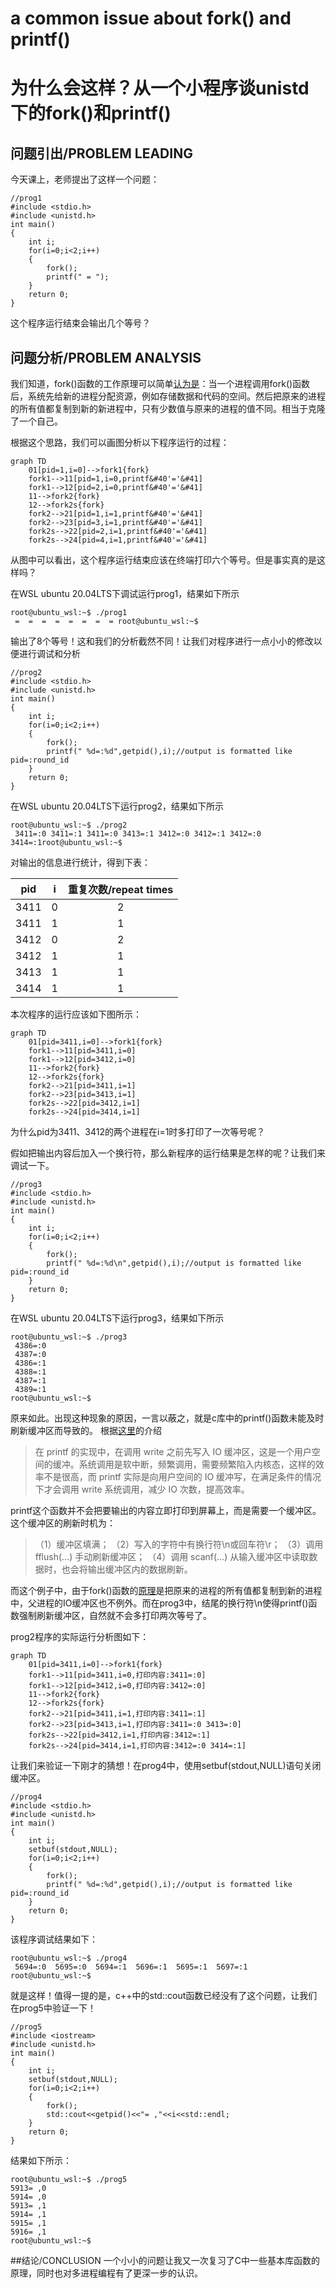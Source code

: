 # a common issue about fork() and printf()
# 为什么会这样？从一个小程序谈unistd下的fork()和printf()

## 问题引出/PROBLEM LEADING
今天课上，老师提出了这样一个问题：

```
//prog1
#include <stdio.h>
#include <unistd.h>
int main()
{
    int i;
    for(i=0;i<2;i++)
    {
        fork();
        printf(" = ");
    }
    return 0;
}
```

这个程序运行结束会输出几个等号？

## 问题分析/PROBLEM ANALYSIS
我们知道，fork()函数的工作原理可以简单[认为是](https://www.cnblogs.com/bastard/archive/2012/08/31/2664896.html)：当一个进程调用fork()函数后，系统先给新的进程分配资源，例如存储数据和代码的空间。然后把原来的进程的所有值都复制到新的新进程中，只有少数值与原来的进程的值不同。相当于克隆了一个自己。

根据这个思路，我们可以画图分析以下程序运行的过程：
```mermaid
graph TD
    01[pid=1,i=0]-->fork1{fork}
    fork1-->11[pid=1,i=0,printf&#40'='&#41]
    fork1-->12[pid=2,i=0,printf&#40'='&#41]
    11-->fork2{fork}
    12-->fork2s{fork}
    fork2-->21[pid=1,i=1,printf&#40'='&#41]
    fork2-->23[pid=3,i=1,printf&#40'='&#41]
    fork2s-->22[pid=2,i=1,printf&#40'='&#41]
    fork2s-->24[pid=4,i=1,printf&#40'='&#41]
```

从图中可以看出，这个程序运行结束应该在终端打印六个等号。但是事实真的是这样吗？

在WSL ubuntu 20.04LTS下调试运行prog1，结果如下所示

```
root@ubuntu_wsl:~$ ./prog1
 =  =  =  =  =  =  =  = root@ubuntu_wsl:~$
```

输出了8个等号！这和我们的分析截然不同！让我们对程序进行一点小小的修改以便进行调试和分析

```
//prog2
#include <stdio.h>
#include <unistd.h>
int main()
{
    int i;
    for(i=0;i<2;i++)
    {
        fork();
        printf(" %d=:%d",getpid(),i);//output is formatted like pid=:round_id
    }
    return 0;
}
```

在WSL ubuntu 20.04LTS下运行prog2，结果如下所示
```
root@ubuntu_wsl:~$ ./prog2
 3411=:0 3411=:1 3411=:0 3413=:1 3412=:0 3412=:1 3412=:0 3414=:1root@ubuntu_wsl:~$
```

对输出的信息进行统计，得到下表：

|pid  |i  | 重复次数/repeat times |
|:-: |:-: |:-: |
|3411|0 |2 |
|3411| 1|1 |
|3412| 0|2 |
|3412| 1|1 |
|3413| 1|1 |
|3414| 1|1 |

本次程序的运行应该如下图所示：
```mermaid
graph TD
    01[pid=3411,i=0]-->fork1{fork}
    fork1-->11[pid=3411,i=0]
    fork1-->12[pid=3412,i=0]
    11-->fork2{fork}
    12-->fork2s{fork}
    fork2-->21[pid=3411,i=1]
    fork2-->23[pid=3413,i=1]
    fork2s-->22[pid=3412,i=1]
    fork2s-->24[pid=3414,i=1]
```
为什么pid为3411、3412的两个进程在i=1时多打印了一次等号呢？

假如把输出内容后加入一个换行符，那么新程序的运行结果是怎样的呢？让我们来调试一下。

```
//prog3
#include <stdio.h>
#include <unistd.h>
int main()
{
    int i;
    for(i=0;i<2;i++)
    {
        fork();
        printf(" %d=:%d\n",getpid(),i);//output is formatted like pid=:round_id
    }
    return 0;
}
```

在WSL ubuntu 20.04LTS下运行prog3，结果如下所示
```
root@ubuntu_wsl:~$ ./prog3
 4386=:0
 4387=:0
 4386=:1
 4388=:1
 4387=:1
 4389=:1
root@ubuntu_wsl:~$
```
原来如此。出现这种现象的原因，一言以蔽之，就是c库中的printf()函数未能及时刷新缓冲区而导致的。
根据[这里](https://blog.csdn.net/k346k346/article/details/52252626)的介绍
> 在 printf 的实现中，在调用 write 之前先写入 IO 缓冲区，这是一个用户空间的缓冲。系统调用是软中断，频繁调用，需要频繁陷入内核态，这样的效率不是很高，而 printf 实际是向用户空间的 IO 缓冲写，在满足条件的情况下才会调用 write 系统调用，减少 IO 次数，提高效率。

printf这个函数并不会把要输出的内容立即打印到屏幕上，而是需要一个缓冲区。这个缓冲区的刷新时机为：
>（1）缓冲区填满；
>（2）写入的字符中有换行符\n或回车符\r；
>（3）调用 fflush(…) 手动刷新缓冲区；
>（4）调用 scanf(…) 从输入缓冲区中读取数据时，也会将输出缓冲区内的数据刷新。

而这个例子中，由于fork()函数的[原理](https://www.geeksforgeeks.org/fork-system-call/)是把原来的进程的所有值都复制到新的进程中，父进程的IO缓冲区也不例外。而在prog3中，结尾的换行符\\n使得printf()函数强制刷新缓冲区，自然就不会多打印两次等号了。

prog2程序的实际运行分析图如下：
```mermaid
graph TD
    01[pid=3411,i=0]-->fork1{fork}
    fork1-->11[pid=3411,i=0,打印内容:3411=:0]
    fork1-->12[pid=3412,i=0,打印内容:3412=:0]
    11-->fork2{fork}
    12-->fork2s{fork}
    fork2-->21[pid=3411,i=1,打印内容:3411=:1]
    fork2-->23[pid=3413,i=1,打印内容:3411=:0 3413=:0]
    fork2s-->22[pid=3412,i=1,打印内容:3412=:1]
    fork2s-->24[pid=3414,i=1,打印内容:3412=:0 3414=:1]
```

让我们来验证一下刚才的猜想！在prog4中，使用setbuf(stdout,NULL)语句关闭缓冲区。
```
//prog4
#include <stdio.h>
#include <unistd.h>
int main()
{
    int i;
    setbuf(stdout,NULL);
    for(i=0;i<2;i++)
    {
        fork();
        printf(" %d=:%d",getpid(),i);//output is formatted like pid=:round_id
    }
    return 0;
}
```
该程序调试结果如下：
```
root@ubuntu_wsl:~$ ./prog4
 5694=:0  5695=:0  5694=:1  5696=:1  5695=:1  5697=:1 root@ubuntu_wsl:~$
```

就是这样！值得一提的是，c++中的std::cout函数已经没有了这个问题，让我们在prog5中验证一下！

```
//prog5
#include <iostream>
#include <unistd.h>
int main()
{
    int i;
    setbuf(stdout,NULL);
    for(i=0;i<2;i++)
    {
        fork();
        std::cout<<getpid()<<"= ,"<<i<<std::endl;
    }
    return 0;
}
```
结果如下所示：
```
root@ubuntu_wsl:~$ ./prog5
5913= ,0
5914= ,0
5913= ,1
5914= ,1
5915= ,1
5916= ,1
root@ubuntu_wsl:~$ 
```

##结论/CONCLUSION
一个小小的问题让我又一次复习了C中一些基本库函数的原理，同时也对多进程编程有了更深一步的认识。


